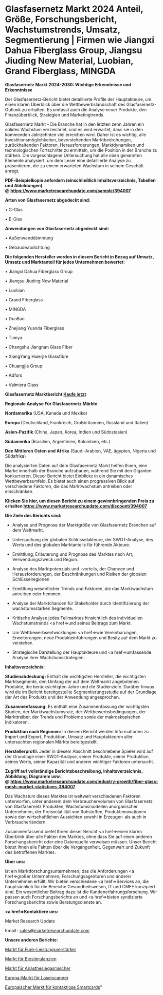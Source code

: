 # Glasfasernetz Markt 2024 Anteil, Größe, Forschungsbericht, Wachstumstrends, Umsatz, Segmentierung | Firmen wie Jiangxi Dahua Fiberglass Group, Jiangsu Jiuding New Material, Luobian, Grand Fiberglass, MINGDA

<strong>Glasfasernetz Markt 2024-2030: Wichtige Erkenntnisse und Erkenntnisse</strong>

Der Glasfasernetz-Bericht bietet detaillierte Profile der Hauptakteure, um einen klaren Überblick über die Wettbewerbslandschaft des Glasfasernetz-Outlook zu erhalten. Es umfasst auch die Analyse neuer Produkte, den Finanzüberblick, Strategien und Marketingtrends.

Glasfasernetz Markt - Die Branche hat in den letzten zehn Jahren ein solides Wachstum verzeichnet, und es wird erwartet, dass sie in den kommenden Jahrzehnten viel erreichen wird. Daher ist es wichtig, alle Investitionsmöglichkeiten, bevorstehenden Marktbedrohungen, zurückhaltenden Faktoren, Herausforderungen, Marktdynamiken und technologischen Fortschritte zu ermitteln, um die Position in der Branche zu stärken. Die vorgeschlagene Untersuchung hat alle oben genannten Elemente analysiert, um dem Leser eine detaillierte Analyse zu präsentieren, die zu einem erwarteten Wachstum in seinem Geschäft anregt.

<strong><b>PDF-Beispielkopie anfordern (einschließlich Inhaltsverzeichnis, Tabellen und Abbildungen) @ </b></strong><strong><a href=https://www.marketresearchupdate.com/sample/394007><strong>https://www.marketresearchupdate.com/sample/394007</u></a></strong></strong>

<strong>Arten von Glasfasernetz abgedeckt sind:</strong>

• C-Glas

• E-Glas

<strong>Anwendungen von Glasfasernetz abgedeckt sind:</strong>

• Außenwanddämmung

• Gebäudeabdichtung

<strong>Die folgenden Hersteller werden in diesem Bericht in Bezug auf Umsatz, Umsatz und Marktanteil für jedes Unternehmen bewertet:</strong>

• Jiangxi Dahua Fiberglass Group

• Jiangsu Jiuding New Material

• Luobian

• Grand Fiberglass

• MINGDA

• DuoBao

• Zhejiang Yuanda Fiberglass

• Tianyu

• Changshu Jiangnan Glass Fiber

• XiangYang Huierjie Glassfibre

• Chuangjia Group

• Adfors

• Valmiera Glass

<strong>Glasfasernetz Marktbericht <a href=https://www.marketresearchupdate.com/buynow/394007>Kaufe jetzt</a></strong>

<strong>Regionale Analyse Für Glasfasernetz Märkte</strong>

<strong>Nordamerika</strong> (USA, Kanada und Mexiko)

<strong>Europa</strong> (Deutschland, Frankreich, Großbritannien, Russland und Italien)

<strong>Asien-Pazifik</strong> (China, Japan, Korea, Indien und Südostasien)

<strong>Südamerika</strong> (Brasilien, Argentinien, Kolumbien, etc.)

<strong>Den Mittleren</strong> <strong>Osten und Afrika</strong> (Saudi-Arabien, VAE, ägypten, Nigeria und Südafrika)

Die analysierten Daten auf dem Glasfasernetz Markt helfen Ihnen, eine Marke innerhalb der Branche aufzubauen, während Sie mit den Giganten konkurrieren. Dieser Bericht bietet Einblicke in ein dynamisches Wettbewerbsumfeld. Es bietet auch einen progressiven Blick auf verschiedene Faktoren, die das Marktwachstum antreiben oder einschränken.

<strong>Klicken Sie hier, um diesen Bericht zu einem gewinnbringenden Preis zu erhalten
</strong><strong><a href=https://www.marketresearchupdate.com/discount/394007>https://www.marketresearchupdate.com/discount/394007</b></u></strong></a>

<strong>Die Ziele des Berichts sind:</strong>

- Analyse und Prognose der Marktgröße von Glasfasernetz Branchen auf dem Weltmarkt.

- Untersuchung der globalen Schlüsselakteure, der SWOT-Analyse, des Werts und des globalen Marktanteils für führende Akteure.

- Ermittlung, Erläuterung und Prognose des Marktes nach Art, Verwendungszweck und Region.

- Analyse des Marktpotenzials und -vorteils, der Chancen und Herausforderungen, der Beschränkungen und Risiken der globalen Schlüsselregionen.

- Ermittlung wesentlicher Trends und Faktoren, die das Marktwachstum antreiben oder hemmen.

- Analyse der Marktchancen für Stakeholder durch Identifizierung der wachstumsstarken Segmente.

- Kritische Analyse jedes Teilmarktes hinsichtlich des individuellen Wachstumstrends <a href=>und</a> seines Beitrags zum Markt.

- Um Wettbewerbsentwicklungen <a href=>wie</a> Vereinbarungen, Erweiterungen, neue Produkteinführungen und Besitz auf dem Markt zu verstehen.

- Strategische Darstellung der Hauptakteure und <a href=>umfas</a>sende Analyse ihrer Wachstumsstrategien.

<strong>Inhaltsverzeichnis:</strong>

<strong>Studienabdeckung:</strong> Enthält die wichtigsten Hersteller, die wichtigsten Marktsegmente, den Umfang der auf dem Weltmarkt angebotenen Produkte, die berücksichtigten Jahre und die Studienziele. Darüber hinaus wird die im Bericht bereitgestellte Segmentierungsstudie auf der Grundlage der Art des Produkts und der Anwendung angesprochen.

<strong>Zusammenfassung:</strong> Es enthält eine Zusammenfassung der wichtigsten Studien, der Marktwachstumsrate, der Wettbewerbsbedingungen, der Markttreiber, der Trends und Probleme sowie der makroskopischen Indikatoren.

<strong>Produktion nach Regionen:</strong> In diesem Bericht werden Informationen zu Import und Export, Produktion, Umsatz und Hauptakteuren aller untersuchten regionalen Märkte bereitgestellt.

<strong>Herstellerprofil:</strong> Jeder in diesem Abschnitt beschriebene Spieler wird auf der Grundlage einer SWOT-Analyse, seiner Produkte, seiner Produktion, seines Werts, seiner Kapazität und anderer wichtiger Faktoren untersucht.

<strong><b>Zugriff auf vollständige Berichtsbeschreibung, Inhaltsverzeichnis, Abbildung, Diagramm usw. @ </b></strong><strong><a href=https://www.marketresearchupdate.com/industry-growth/fiber-glass-mesh-market-statistices-394007>https://www.marketresearchupdate.com/industry-growth/fiber-glass-mesh-market-statistices-394007</a></strong>

Das Wachstum dieses Marktes ist weltweit verschiedenen Faktoren unterworfen, unter anderem dem Verbrauchervolumen von Glasfasernetz von Glasfasernetz Produkten, Wachstumsmodellen anorganischer Unternehmen, der Preisvolatilität von Rohstoffen, Produktinnovationen sowie den wirtschaftlichen Aussichten sowohl in Erzeuger- als auch in Verbraucherländern.

Zusammenfassend bietet Ihnen dieser Bericht <a href=>einen</a> klaren Überblick über alle Fakten des Marktes, ohne dass Sie auf einen anderen Forschungsbericht oder eine Datenquelle verweisen müssen. Unser Bericht bietet Ihnen alle Fakten über die Vergangenheit, Gegenwart und Zukunft des betroffenen Marktes.

<strong>Über uns:</strong>

 ist ein Marktforschungsunternehmen, das die Anforderungen <a href=>großer</a> Unternehmen, Forschungsagenturen und anderer Unternehmen erfüllt. Wir bieten verschiedene <a href=>Services</a> an, die hauptsächlich für die Bereiche Gesundheitswesen, IT und CMFE konzipiert sind. Ein wesentlicher Beitrag dazu ist die Kundenerfahrungsforschung. Wir passen auch Forschungsberichte an und <a href=>bieten</a> syndizierte Forschungsberichte sowie Beratungsdienste an.

<strong><a href=>Kontaktiere uns:</a></strong>

Market Research Update

Email : sales@marketresearchupdate.com

<strong>Unsere anderen Berichte:</strong>

<a href=https://www.linkedin.com/pulse/radio-power-amplifiers-market-2023-what-factors>Markt für Funk-Leistungsverstärker</a>

<a href=https://www.linkedin.com/pulse/biostimulant-market-outlooks-2023-size-players>Markt für Biostimulanzien</a>

<a href=https://www.linkedin.com/pulse/anesthesia-gas-mixers-market-size-industry>Markt für Anästhesiegasmischer</a>

<a href=https://www.linkedin.com/pulse/europe-laser-scanners-market-overview-demand-size-growth>Europa-Markt für Laserscanner</a>

<a href=https://www.linkedin.com/pulse/europe-contactless-smart-card-market-2023-huge-business>Europaischer Markt für kontaktlose Smartcards</a>"
